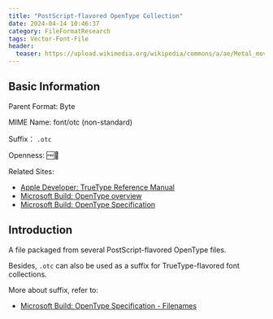 ```yaml
---
title: "PostScript-flavored OpenType Collection"
date: 2024-04-14 10:46:37
category: FileFormatResearch
tags: Vector-Font-File
header:
  teaser: https://upload.wikimedia.org/wikipedia/commons/a/ae/Metal_movable_type.jpg
---
```


## Basic Information

Parent Format: Byte

MIME Name: font/otc (non-standard)

Suffix： `.otc`

Openness: 🆓📖

Related Sites:

* [Apple Developer: TrueType Reference Manual](https://developer.apple.com/fonts/TrueType-Reference-Manual/)
* [Microsoft Build: OpenType overview](https://learn.microsoft.com/en-us/typography/opentype/)
* [Microsoft Build: OpenType Specification](https://learn.microsoft.com/en-us/typography/opentype/spec/)

## Introduction

A file packaged from several PostScript-flavored OpenType files.

Besides, `.otc` can also be used as a suffix for TrueType-flavored font collections.

More about suffix, refer to:

* [Microsoft Build: OpenType Specification - Filenames](https://learn.microsoft.com/en-us/typography/opentype/spec/recom#filenames)

